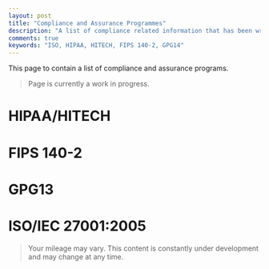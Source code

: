 ```yaml
---
layout: post
title: "Compliance and Assurance Programmes"
description: "A list of compliance related information that has been written"
comments: true
keywords: "ISO, HIPAA, HITECH, FIPS 140-2, GPG14"
---
```


This page to contain a list of compliance and assurance programs. 

> Page is currently a work in progress.


# HIPAA/HITECH


# FIPS 140-2


# GPG13


# ISO/IEC 27001:2005



> Your mileage may vary.  This content is constantly under development and may change at any time.